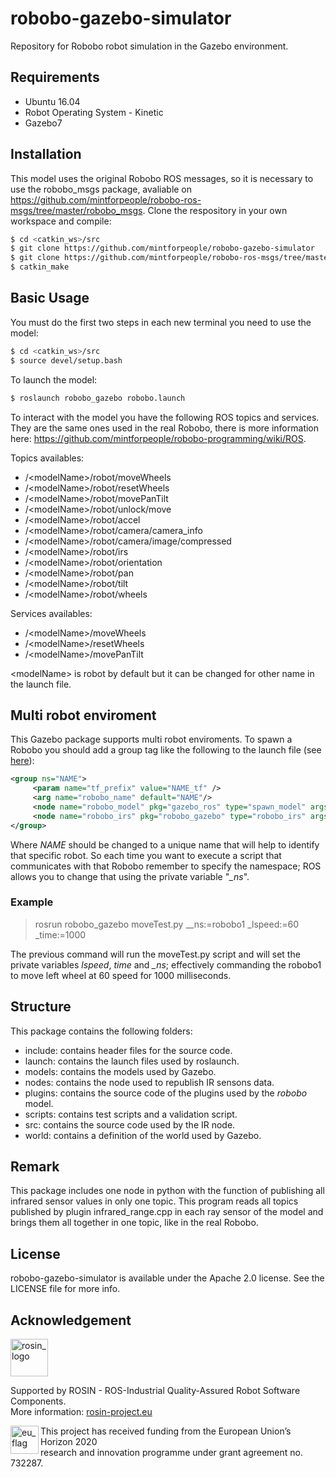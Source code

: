 # robobo-gazebo-simulator

Repository for Robobo robot simulation in the Gazebo environment.

## Requirements

* Ubuntu 16.04
* Robot Operating System - Kinetic
* Gazebo7

## Installation

This model uses the original Robobo ROS messages, so it is necessary to use the robobo_msgs package, avaliable on https://github.com/mintforpeople/robobo-ros-msgs/tree/master/robobo_msgs.
Clone the respository in your own workspace and compile:


```bash
$ cd <catkin_ws>/src
$ git clone https://github.com/mintforpeople/robobo-gazebo-simulator
$ git clone https://github.com/mintforpeople/robobo-ros-msgs/tree/master/robobo_msgs
$ catkin_make
```

## Basic Usage

You must do the first two steps in each new terminal you need to use the model:

```bash
$ cd <catkin_ws>/src
$ source devel/setup.bash
```

To launch the model:

```bash
$ roslaunch robobo_gazebo robobo.launch
```

To interact with the model you have the following ROS topics and services. They are the same ones used in the real Robobo, there is more information here: https://github.com/mintforpeople/robobo-programming/wiki/ROS.

Topics availables:

* /\<modelName\>/robot/moveWheels
* /\<modelName\>/robot/resetWheels
* /\<modelName\>/robot/movePanTilt
* /\<modelName\>/robot/unlock/move
* /\<modelName\>/robot/accel
* /\<modelName\>/robot/camera/camera_info
* /\<modelName\>/robot/camera/image/compressed
* /\<modelName\>/robot/irs
* /\<modelName\>/robot/orientation
* /\<modelName\>/robot/pan
* /\<modelName\>/robot/tilt
* /\<modelName\>/robot/wheels

Services availables:

* /\<modelName>\/moveWheels
* /\<modelName>\/resetWheels
* /\<modelName>\/movePanTilt

\<modelName\> is robot by default but it can be changed for other name in the launch file.

## Multi robot enviroment

This Gazebo package supports multi robot enviroments. To spawn a Robobo you should add a group tag like the following to the launch file (see [here](launch/robobo.launch)):

```xml
<group ns="NAME">
     <param name="tf_prefix" value="NAME_tf" />
     <arg name="robobo_name" default="NAME"/>
     <node name="robobo_model" pkg="gazebo_ros" type="spawn_model" args="-file $(find robobo_gazebo)/models/robobo/model.sdf -sdf -x 1.0 -y -0.0 -z 0.0 -Y 3.14159 -model $(arg robobo_name)" />
     <node name="robobo_irs" pkg="robobo_gazebo" type="robobo_irs" args="-n $(arg robobo_name)"/>
</group>
```

Where *NAME* should be changed to a unique name that will help to identify that specific robot. So each time you want to execute a script that communicates with that Robobo remember to specify the namespace; ROS allows you to change that using the private variable "*_ns*".

### Example

> rosrun robobo_gazebo moveTest.py __ns:=robobo1 _lspeed:=60 _time:=1000

The previous command will run the moveTest.py script and will set the private variables *lspeed*, *time* and *_ns*; effectively commanding the robobo1 to move left wheel at 60 speed for 1000 milliseconds.

## Structure

This package contains the following folders:

* include: contains header files for the source code.
* launch: contains the launch files used by roslaunch.
* models: contains the models used by Gazebo.
* nodes: contains the node used to republish IR sensons data.
* plugins: contains the source code of the plugins used by the *robobo* model.
* scripts: contains test scripts and a validation script.
* src: contains the source code used by the IR node.
* world: contains a definition of the world used by Gazebo.

## Remark

This package includes one node in python with the function of publishing all infrared sensor values in only one topic. This program reads all topics published by plugin infrared_range.cpp in each ray sensor of the model and brings them all together in one topic, like in the real Robobo.

## License

robobo-gazebo-simulator is available under the Apache 2.0 license. See the LICENSE file for more info.

## Acknowledgement
<!-- 
    ROSIN acknowledgement from the ROSIN press kit
    @ https://github.com/rosin-project/press_kit
-->

<a href="http://rosin-project.eu">
  <img src="http://rosin-project.eu/wp-content/uploads/rosin_ack_logo_wide.png" 
       alt="rosin_logo" height="60" >
</a>

Supported by ROSIN - ROS-Industrial Quality-Assured Robot Software Components.  
More information: <a href="http://rosin-project.eu">rosin-project.eu</a>

<img src="http://rosin-project.eu/wp-content/uploads/rosin_eu_flag.jpg" 
     alt="eu_flag" height="45" align="left" >  

This project has received funding from the European Union’s Horizon 2020  
research and innovation programme under grant agreement no. 732287. 



